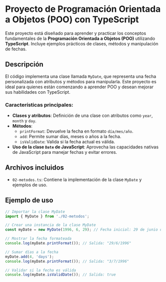 # Proyecto de Programación Orientada a Objetos (POO) con TypeScript

Este proyecto está diseñado para aprender y practicar los conceptos fundamentales de la **Programación Orientada a Objetos (POO)** utilizando **TypeScript**. Incluye ejemplos prácticos de clases, métodos y manipulación de fechas.

## Descripción

El código implementa una clase llamada `MyDate`, que representa una fecha personalizada con atributos y métodos para manipularla. Este proyecto es ideal para quienes están comenzando a aprender POO y desean mejorar sus habilidades con TypeScript.

### Características principales:
- **Clases y atributos**: Definición de una clase con atributos como `year`, `month` y `day`.
- **Métodos**:
  - `printFormat`: Devuelve la fecha en formato `día/mes/año`.
  - `add`: Permite sumar días, meses o años a la fecha.
  - `isValidDate`: Valida si la fecha actual es válida.
- **Uso de la clase `Date` de JavaScript**: Aprovecha las capacidades nativas de JavaScript para manejar fechas y evitar errores.

## Archivos incluidos

- `02-metodos.ts`: Contiene la implementación de la clase `MyDate` y ejemplos de uso.

## Ejemplo de uso

```typescript
// Importar la clase MyDate
import { MyDate } from './02-metodos';

// Crear una instancia de la clase MyDate
const myDate = new MyDate(1996, 6, 29); // Fecha inicial: 29 de junio de 1996

// Mostrar la fecha formateada
console.log(myDate.printFormat()); // Salida: "29/6/1996"

// Sumar días a la fecha
myDate.add(4, 'days');
console.log(myDate.printFormat()); // Salida: "3/7/1996"

// Validar si la fecha es válida
console.log(myDate.isValidDate()); // Salida: true